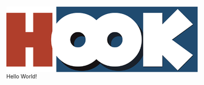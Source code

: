 ![alt text](https://github.com/koobika/hook/blob/main/resources/images/hook-logo.png?raw=true)
Hello World!
